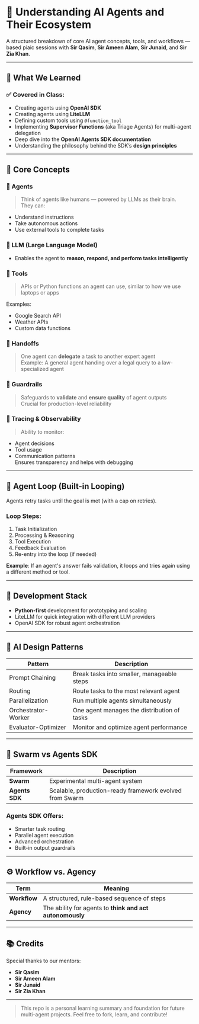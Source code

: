 # 🤖 Understanding AI Agents and Their Ecosystem

A structured breakdown of core AI agent concepts, tools, and workflows — based piaic sessions with **Sir Qasim**, **Sir Ameen Alam**, **Sir Junaid**, and **Sir Zia Khan**.

---

## 🧠 What We Learned

### ✅ Covered in Class:
- Creating agents using **OpenAI SDK**
- Creating agents using **LiteLLM**
- Defining custom tools using `@function_tool`
- Implementing **Supervisor Functions** (aka Triage Agents) for multi-agent delegation
- Deep dive into the **OpenAI Agents SDK documentation**
- Understanding the philosophy behind the SDK’s **design principles**

---

## 🔹 Core Concepts

### 🔸 Agents
> Think of agents like humans — powered by LLMs as their brain.  
They can:
- Understand instructions
- Take autonomous actions
- Use external tools to complete tasks

### 🔸 LLM (Large Language Model)
- Enables the agent to **reason, respond, and perform tasks intelligently**

### 🔸 Tools
> APIs or Python functions an agent can use, similar to how we use laptops or apps

Examples:
- Google Search API
- Weather APIs
- Custom data functions

### 🔸 Handoffs
> One agent can **delegate** a task to another expert agent  
Example: A general agent handing over a legal query to a law-specialized agent

### 🔸 Guardrails
> Safeguards to **validate** and **ensure quality** of agent outputs  
Crucial for production-level reliability

### 🔸 Tracing & Observability
> Ability to monitor:
- Agent decisions
- Tool usage
- Communication patterns  
Ensures transparency and helps with debugging

---

## 🔁 Agent Loop (Built-in Looping)

Agents retry tasks until the goal is met (with a cap on retries).

### Loop Steps:
1. Task Initialization
2. Processing & Reasoning
3. Tool Execution
4. Feedback Evaluation
5. Re-entry into the loop (if needed)

**Example**: If an agent's answer fails validation, it loops and tries again using a different method or tool.

---

## 🔧 Development Stack

- **Python-first** development for prototyping and scaling
- LiteLLM for quick integration with different LLM providers
- OpenAI SDK for robust agent orchestration

---

## 🧩 AI Design Patterns

| Pattern              | Description |
|----------------------|-------------|
| Prompt Chaining      | Break tasks into smaller, manageable steps |
| Routing              | Route tasks to the most relevant agent |
| Parallelization      | Run multiple agents simultaneously |
| Orchestrator-Worker  | One agent manages the distribution of tasks |
| Evaluator-Optimizer  | Monitor and optimize agent performance |

---

## 🧠 Swarm vs Agents SDK

| Framework  | Description |
|------------|-------------|
| **Swarm**  | Experimental multi-agent system |
| **Agents SDK** | Scalable, production-ready framework evolved from Swarm |

### Agents SDK Offers:
- Smarter task routing
- Parallel agent execution
- Advanced orchestration
- Built-in output guardrails

---

## ⚙️ Workflow vs. Agency

| Term       | Meaning |
|------------|---------|
| **Workflow** | A structured, rule-based sequence of steps |
| **Agency**   | The ability for agents to **think and act autonomously** |

---

## 📚 Credits

Special thanks to our mentors:
- **Sir Qasim**
- **Sir Ameen Alam**
- **Sir Junaid**
- **Sir Zia Khan**

---

> This repo is a personal learning summary and foundation for future multi-agent projects. Feel free to fork, learn, and contribute!

